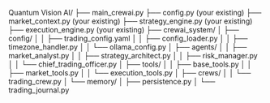 
Quantum Vision AI/
├── main_crewai.py
├── config.py (your existing)
├── market_context.py (your existing)
├── strategy_engine.py (your existing)
├── execution_engine.py (your existing)
├── crewai_system/
│   ├── config/
│   │   ├── trading_config.yaml
│   │   ├── config_loader.py
│   │   ├── timezone_handler.py
│   │   └── ollama_config.py
│   ├── agents/
│   │   ├── market_analyst.py
│   │   ├── strategy_architect.py
│   │   ├── risk_manager.py
│   │   └── chief_trading_officer.py
│   ├── tools/
│   │   ├── base_tools.py
│   │   ├── market_tools.py
│   │   └── execution_tools.py
│   ├── crews/
│   │   └── trading_crew.py
│   └── memory/
│       ├── persistence.py
│       └── trading_journal.py